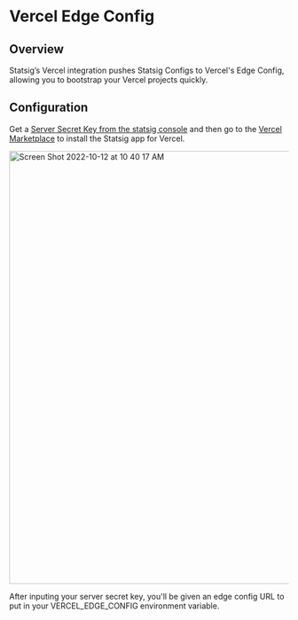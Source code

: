# Vercel Edge Config

## Overview
Statsig’s Vercel integration pushes Statsig Configs to Vercel's Edge Config, allowing you to bootstrap your Vercel projects quickly.

## Configuration
Get a [Server Secret Key from the statsig console](https://console.statsig.com/api_keys) and then go to the [Vercel Marketplace](https://vercel.com/integrations/statsig-edge-config) to install the Statsig app for Vercel.

<img width="781" alt="Screen Shot 2022-10-12 at 10 40 17 AM" src="https://user-images.githubusercontent.com/87334575/195411328-b0dba9d6-0ed0-4a60-a609-684683bbc44f.png">

After inputing your server secret key, you'll be given an edge config URL to put in your VERCEL_EDGE_CONFIG environment variable.
